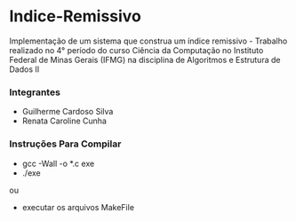 # Indice-Remissivo
Implementação de um sistema que construa um índice remissivo - Trabalho realizado no 4° período do curso Ciência da Computação no Instituto Federal de Minas Gerais (IFMG) na disciplina de Algoritmos e Estrutura de Dados II

### Integrantes

- Guilherme Cardoso Silva
- Renata Caroline Cunha

### Instruções Para Compilar

- gcc -Wall -o *.c exe
- ./exe

ou 
- executar os arquivos MakeFile

